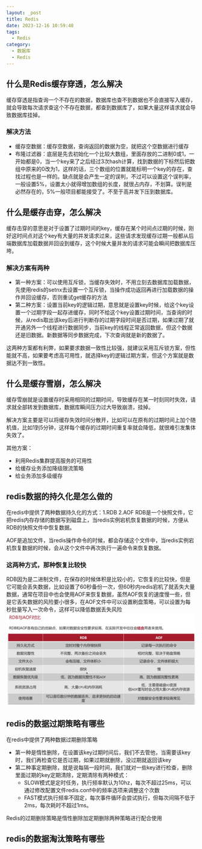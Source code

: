 ```yaml
---
layout: _post
title: Redis
date: 2023-12-16 10:59:48
tags:
  - Redis
category: 
  - 数据库
  - Redis
---
```

## 什么是Redis缓存穿透，怎么解决
缓存穿透是指查询一个不存在的数据，数据库也查不到数据也不会直接写入缓存，就会导致每次请求查这个不存在数据，都查到数据库了，如果大量这样请求就会导致数据库挂掉。

### 解决方法
- 缓存空数据：缓存空数据，查询返回的数据为空，就把这个空数据进行缓存
- 布隆过滤器：底层是先去初始化一个比较大数组，里面存放的二进制0或1，一开始都是0，当一个key来了之后经过3次hash计算，找到数据的下标然后把数组中原来的0改为1，这样的话，三个数组的位置就能标明一个key的存在，查找过程也是一样的。缺点就是会产生一定的误判，不过可以设置这个误判率，一般设置5%，设置太小就得增加数组的长度，就很占内存，不划算。误判是必然存在的，5%一般项目都能接受了。不至于高并发下压到数据库。

## 什么是缓存击穿，怎么解决
缓存击穿的意思是对于设置了过期时间的key，缓存在某个时间点过期的时候，刚好这时间点对这个key有大量的并发请求过来，这些请求发现缓存过期一般都从后端数据库加载数据并回设到缓存，这个时候大量并发的请求可能会瞬间把数据库压垮。

### 解决方案有两种
- 第一种方案：可以使用互斥锁，当缓存失效时，不用立刻去数据库加载数据，先使用redis的setnx去设置一个互斥锁，当操作成功返回再进行加载数据的操作并回设缓存，否则重试get缓存的方法
- 第二种方案：设置当前key的逻辑过期，意思就是设置key时候，给这个key设置一个过期字段一起存进缓存，同时不给这个key设置过期时间，当查询的时候，从redis取出该key后进行判断存的过期字段时间是否过期，如果过期了就开通另外一个线程进行数据同步，当前key的线程正常返回数据，但这个数据还是旧数据。新数据等同步数据完成，下次查询就是新的数据了。

这两种方案都有利弊，如果要求数据一致性比较强，就建议采用互斥锁方案，但性能就不高，如果要考虑高可用性，就选择key的逻辑过期方案，但这个方案就是数据达不到一致性。

## 什么是缓存雪崩，怎么解决
缓存雪崩就是设置缓存时采用相同的过期时间，导致缓存在某一时刻同时失效，请求就全部转发到数据库，数据库瞬间压力过大导致崩溃，挂掉。

解决方案主要是可以将缓存失效时间分散开，比如可以在原有的过期时间上加个随机值，比如1到5分钟，这样每个缓存的过期时间重复率就会降低，就很难引发集体失效了。

其他方案：
- 利用Redis集群提高服务的可用性
- 给缓存业务添加降级限流策略
- 给业务添加多级缓存

## redis数据的持久化是怎么做的
在redis中提供了两种数据持久化的方式：1.RDB 2.AOF
RDB是一个快照文件，它把redis内存存储的数据写到磁盘上，当redis实例宕机恢复数据的时候，方便从RDB的快照文件中恢复数据。

AOF是追加文件，当redis操作命令的时候，都会存储这个文件中，当redis实例宕机恢复数据的时候，会从这个文件中再次执行一遍命令来恢复数据。

### 这两种方式，那种恢复比较快
RDB因为是二进制文件，在保存的时候体积是比较小的，它恢复的比较快，但是它可能会丢失数据，比如设置了60秒备份一次，但60秒内redis宕机了就丢失大量数据，通常在项目中也会使用AOF来恢复数据，虽然AOF恢复的速度慢一些，但是它丢失数据的风险要小很多，在AOF文件中可以设置刷盘策略，可以设置为每秒批量写入一次命令，这样可以降低数据丢失风险
![RDB与AOF对比](../images/redis.png)

## redis的数据过期策略有哪些
在redis中提供了两种数据过期删除策略
- 第一种是惰性删除，在设置该key过期时间后，我们不去管他，当需要该key时，我们再检查它是否过期，如果过期就删除，没过期就返回该key
- 第二种事定期删除，就是说每隔一段时间，我们就对一些key进行检查，删除里面过期的key定期清除，定期清除有两种模式：
  - SLOW模式是定时任务，执行频率默认为10hz，每次不超过25ms，可以通过修改配置文件redis.conf中的频率选项来调整这个次数
  - FAST模式执行频率不固定，每次事件循环会尝试执行，但每次间隔不低于2ms，每次耗时不超过1ms。

Redis的过期删除策略是惰性删除加定期删除两种策略进行配合使用

## redis的数据淘汰策略有哪些